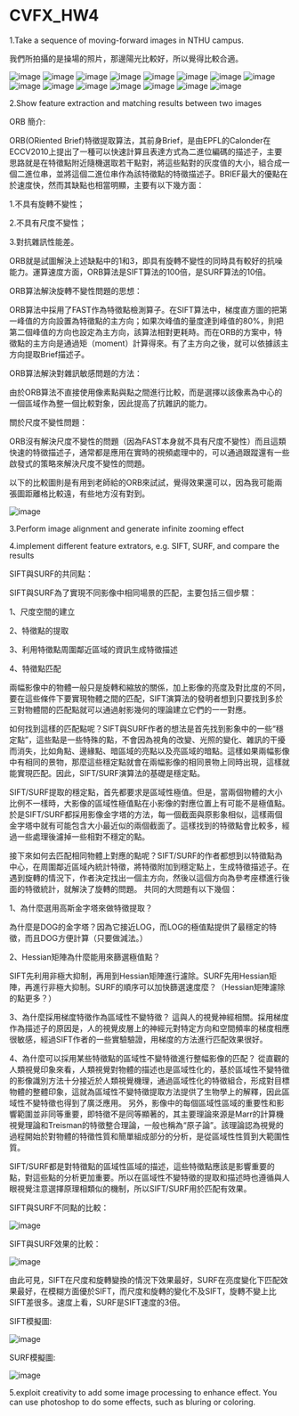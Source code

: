 # CVFX_HW4

1.Take a sequence of moving-forward images in NTHU campus.

我們所拍攝的是操場的照片，那邊陽光比較好，所以覺得比較合適。

![image](https://github.com/willy-lo/CVFX_HW4/blob/master/NTHU_campus/50.jpg)
![image](https://github.com/willy-lo/CVFX_HW4/blob/master/NTHU_campus/49.jpg)
![image](https://github.com/willy-lo/CVFX_HW4/blob/master/NTHU_campus/48.jpg)
![image](https://github.com/willy-lo/CVFX_HW4/blob/master/NTHU_campus/47.jpg)
![image](https://github.com/willy-lo/CVFX_HW4/blob/master/NTHU_campus/46.jpg)
![image](https://github.com/willy-lo/CVFX_HW4/blob/master/NTHU_campus/40.jpg)
![image](https://github.com/willy-lo/CVFX_HW4/blob/master/NTHU_campus/35.jpg)
![image](https://github.com/willy-lo/CVFX_HW4/blob/master/NTHU_campus/16.jpg)
![image](https://github.com/willy-lo/CVFX_HW4/blob/master/NTHU_campus/11.jpg)
![image](https://github.com/willy-lo/CVFX_HW4/blob/master/NTHU_campus/9.jpg)
![image](https://github.com/willy-lo/CVFX_HW4/blob/master/NTHU_campus/7.jpg)
![image](https://github.com/willy-lo/CVFX_HW4/blob/master/NTHU_campus/4.jpg)
![image](https://github.com/willy-lo/CVFX_HW4/blob/master/NTHU_campus/3.jpg)
![image](https://github.com/willy-lo/CVFX_HW4/blob/master/NTHU_campus/2.jpg)
![image](https://github.com/willy-lo/CVFX_HW4/blob/master/NTHU_campus/1.jpg)

2.Show feature extraction and matching results between two images

ORB 簡介:

ORB(ORiented Brief)特徵提取算法，其前身Brief，是由EPFL的Calonder在ECCV2010上提出了一種可以快速計算且表達方式為二進位編碼的描述子，主要思路就是在特徵點附近隨機選取若干點對，將這些點對的灰度值的大小，組合成一個二進位串，並將這個二進位串作為該特徵點的特徵描述子。BRIEF最大的優點在於速度快，然而其缺點也相當明顯，主要有以下幾方面：

1.不具有旋轉不變性；

2.不具有尺度不變性；

3.對抗雜訊性能差。

ORB就是試圖解決上述缺點中的1和3，即具有旋轉不變性的同時具有較好的抗噪能力。運算速度方面，ORB算法是SIFT算法的100倍，是SURF算法的10倍。

ORB算法解決旋轉不變性問題的思想：

ORB算法中採用了FAST作為特徵點檢測算子。在SIFT算法中，梯度直方圖的把第一峰值的方向設置為特徵點的主方向；如果次峰值的量度達到峰值的80%，則把第二個峰值的方向也設定為主方向，該算法相對更耗時。而在ORB的方案中，特徵點的主方向是通過矩（moment）計算得來。有了主方向之後，就可以依據該主方向提取Brief描述子。

ORB算法解決對雜訊敏感問題的方法：

由於ORB算法不直接使用像素點與點之間進行比較，而是選擇以該像素為中心的一個區域作為整一個比較對象，因此提高了抗雜訊的能力。

關於尺度不變性問題：

ORB沒有解決尺度不變性的問題（因為FAST本身就不具有尺度不變性）而且這類快速的特徵描述子，通常都是應用在實時的視頻處理中的，可以通過跟蹤還有一些啟發式的策略來解決尺度不變性的問題。

以下的比較圖則是有用到老師給的ORB來試試，覺得效果還可以，因為我可能兩張圖距離格比較遠，有些地方沒有對到。

![image](https://github.com/willy-lo/CVFX_HW4/blob/master/NTHU_campus/ORB.JPG)

3.Perform image alignment and generate infinite zooming effect

4.implement different feature extrators, e.g. SIFT, SURF, and compare the results

SIFT與SURF的共同點：

SIFT與SURF為了實現不同影像中相同場景的匹配，主要包括三個步驟：

1、尺度空間的建立

2、特徵點的提取

3、利用特徵點周圍鄰近區域的資訊生成特徵描述

4、特徵點匹配

  兩幅影像中的物體一般只是旋轉和縮放的關係，加上影像的亮度及對比度的不同，要在這些條件下要實現物體之間的匹配，SIFT演算法的發明者想到只要找到多於三對物體間的匹配點就可以通過射影幾何的理論建立它們的一一對應。

  如何找到這樣的匹配點呢？SIFT與SURF作者的想法是首先找到影象中的一些“穩定點”，這些點是一些特殊的點，不會因為視角的改變、光照的變化、雜訊的干擾而消失，比如角點、邊緣點、暗區域的亮點以及亮區域的暗點。這樣如果兩幅影像中有相同的景物，那麼這些穩定點就會在兩幅影像的相同景物上同時出現，這樣就能實現匹配。因此，SIFT/SURF演算法的基礎是穩定點。

  SIFT/SURF提取的穩定點，首先都要求是區域性極值。但是，當兩個物體的大小比例不一樣時，大影像的區域性極值點在小影像的對應位置上有可能不是極值點。於是SIFT/SURF都採用影像金字塔的方法，每一個截面與原影象相似，這樣兩個金字塔中就有可能包含大小最近似的兩個截面了。這樣找到的特徵點會比較多，經過一些處理後濾掉一些相對不穩定的點。

  接下來如何去匹配相同物體上對應的點呢？SIFT/SURF的作者都想到以特徵點為中心，在周圍鄰近區域內統計特徵，將特徵附加到穩定點上，生成特徵描述子。在遇到旋轉的情況下，作者決定找出一個主方向，然後以這個方向為參考座標進行後面的特徵統計，就解決了旋轉的問題。
共同的大問題有以下幾個：

1、為什麼選用高斯金字塔來做特徵提取？

為什麼是DOG的金字塔？因為它接近LOG，而LOG的極值點提供了最穩定的特徵，而且DOG方便計算（只要做減法。）

2、Hessian矩陣為什麼能用來篩選極值點？

SIFT先利用非極大抑制，再用到Hessian矩陣進行濾除。SURF先用Hessian矩陣，再進行非極大抑制。SURF的順序可以加快篩選速度麼？（Hessian矩陣濾除的點更多？）

3、為什麼採用梯度特徵作為區域性不變特徵？
這與人的視覺神經相關。採用梯度作為描述子的原因是，人的視覺皮層上的神經元對特定方向和空間頻率的梯度相應很敏感，經過SIFT作者的一些實驗驗證，用梯度的方法進行匹配效果很好。

4、為什麼可以採用某些特徵點的區域性不變特徵進行整幅影像的匹配？
從直觀的人類視覺印象來看，人類視覺對物體的描述也是區域性化的，基於區域性不變特徵的影像識別方法十分接近於人類視覺機理，通過區域性化的特徵組合，形成對目標物體的整體印象，這就為區域性不變特徵提取方法提供了生物學上的解釋，因此區域性不變特徵也得到了廣泛應用。
另外，影像中的每個區域性區域的重要性和影響範圍並非同等重要，即特徵不是同等顯著的，其主要理論來源是Marr的計算機視覺理論和Treisman的特徵整合理論，一般也稱為“原子論”。該理論認為視覺的過程開始於對物體的特徵性質和簡單組成部分的分析，是從區域性性質到大範圍性質。

SIFT/SURF都是對特徵點的區域性區域的描述，這些特徵點應該是影響重要的點，對這些點的分析更加重要。所以在區域性不變特徵的提取和描述時也遵循與人眼視覺注意選擇原理相類似的機制，所以SIFT/SURF用於匹配有效果。

SIFT與SURF不同點的比較：
	
![image](https://github.com/willy-lo/CVFX_HW4/blob/master/NTHU_campus/point.JPG)

SIFT與SURF效果的比較：

![image](https://github.com/willy-lo/CVFX_HW4/blob/master/NTHU_campus/effect.JPG)

由此可見，SIFT在尺度和旋轉變換的情況下效果最好，SURF在亮度變化下匹配效果最好，在模糊方面優於SIFT，而尺度和旋轉的變化不及SIFT，旋轉不變上比SIFT差很多。速度上看，SURF是SIFT速度的3倍。


SIFT模擬圖:

![image](https://github.com/willy-lo/CVFX_HW4/blob/master/NTHU_campus/SIFT.JPG)

SURF模擬圖:

![image](https://github.com/willy-lo/CVFX_HW4/blob/master/NTHU_campus/SURF.JPG)

5.exploit creativity to add some image processing to enhance effect. You can use photoshop to do some effects, such as bluring or coloring.






